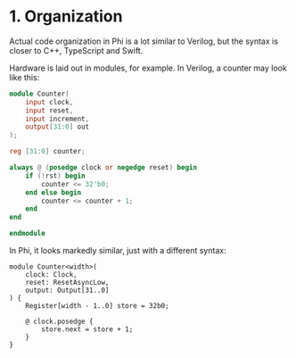 # 1. Organization
Actual code organization in Phi is a lot similar to Verilog, but the syntax is closer to C++, TypeScript and Swift.

Hardware is laid out in modules, for example. In Verilog, a counter may look like this:

```verilog
module Counter(
    input clock,
    input reset,
    input increment,
    output[31:0] out
);

reg [31:0] counter;

always @ (posedge clock or negedge reset) begin
    if (!rst) begin
        counter <= 32'b0;
    end else begin
        counter <= counter + 1;
    end
end

endmodule
```


In Phi, it looks markedly similar, just with a different syntax:

```phi
module Counter<width>(
    clock: Clock,
    reset: ResetAsyncLow,
    output: Output[31..0]
) {
    Register[width - 1..0] store = 32b0;

    @ clock.posedge {
        store.next = store + 1;
    }
}

```
